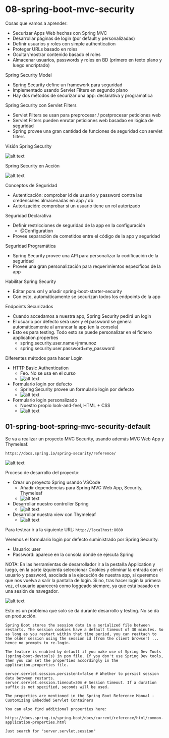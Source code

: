 # 08-spring-boot-mvc-security

Cosas que vamos a aprender:

- Securizar Apps Web hechas con Spring MVC
- Desarrollar páginas de login (por default y personalizadas)
- Definir usuarios y roles con simple authentication
- Proteger URLs basado en roles
- Ocultar/mostrar contenido basado el roles
- Almacenar usuarios, passwords y roles en BD (primero en texto plano y luego encriptado)

Spring Security Model

- Spring Security define un framework para seguridad
- Implementado usando Servlet Filters en segundo plano
- Hay dos métodos de securizar una app: declarativa y programática

Spring Security con Servlet Filters

- Servlet Filters se usan para preprocesar / postprocesar peticiones web
- Servlet Filters pueden enrutar peticiones web basadao en lógica de seguridad
- Spring provee una gran cantidad de funciones de seguridad con servlet filters

Visión Spring Security

![alt text](./images/SpringSecurityOverview.png)

Spring Security en Acción

![alt text](./images/SpringSecurityInAction.png)

Conceptos de Seguridad

- Autenticación: comprobar id de usuario y password contra las credenciales almacenadas en app / db
- Autorización: comprobar si un usuario tiene un rol autorizado

Seguridad Declarativa

- Definir restricciones de seguridad de la app en la configuración
  - @Configuration
- Provee separación de cometidos entre el código de la app y seguridad

Seguridad Programática

- Spring Security provee una API para personalizar la codificación de la seguridad
- Provee una gran personalización para requerimientos específicos de la app

Habilitar Spring Security

- Editar pom.xml y añadir spring-boot-starter-security
- Con esto, automáticamente se securizan todos los endpoints de la app

Endpoints Securizados

- Cuando accedamos a nuestra app, Spring Security pedirá un login
- El usuario por defecto será user y el password se genera automáticamente al arrancar la app (en la consola)
- Esto es para testing. Todo esto se puede personalizar en el fichero application.properties
  - spring.security.user.name=jmmunoz
  - spring.security.user.password=my_password

Diferentes métodos para hacer Login

- HTTP Basic Authentication
  - Feo. No se usa en el curso
  - ![alt text](./images/BasicAuthentication.png)
- Formulario login por defecto
  - Spring Security provee un formulario login por defecto
  - ![alt text](./images/DefaultLoginForm.png)
- Formulario login personalizado
  - Nuestro propio look-and-feel, HTML + CSS
  - ![alt text](./images/CustomLoginForm.png)

## 01-spring-boot-spring-mvc-security-default

Se va a realizar un proyecto MVC Security, usando además MVC Web App y Thymeleaf.

`https://docs.spring.io/spring-security/reference/`

![alt text](./images/OurExample.png)

Proceso de desarrollo del proyecto:

- Crear un proyecto Spring usando VSCode
  - Añadir dependencias para Spring MVC Web App, Security, Thymeleaf
  - ![alt text](./images/Dependencies.png)
- Desarrollar nuestro controller Spring
  - ![alt text](./images/DemoController.png)
- Desarrollar nuestra view con Thymeleaf
  - ![alt text](./images/ThymeleafView.png)

Para testear ir a la siguiente URL: `http://localhost:8080`

Veremos el formulario login por defecto suministrado por Spring Security.

- Usuario: user
- Password: aparece en la consola donde se ejecuta Spring

NOTA: En las herramientas de desarrollador ir a la pestaña Application y luego, en la parte izquierda seleccionar Cookies y eliminar la entrada con el usuario y password, asociada a la ejecución de nuestra app, si queremos que nos vuelva a salir la pantalla de login. Si no, tras hacer login la primera vez, el usuario aparecerá como loggeado siempre, ya que está basado en una sesión de navegador.

![alt text](./images/DeleteEntryCookie.png)

Esto es un problema que solo se da durante desarrollo y testing. No se da en producción.

```
Spring Boot stores the session data in a serialized file between restarts. The session cookies have a default timeout of 30 minutes. So as long as you restart within that time period, you can reattach to the older session using the session id (from the client browser) ... hence no prompts to re-login.

The feature is enabled by default if you make use of Spring Dev Tools (spring-boot-devtools) in pom file. If you don't use Spring Dev tools, then you can set the properties accordingly in the application.properties file.

server.servlet.session.persistent=false # Whether to persist session data between restarts.
server.servlet.session.timeout=30m # Session timeout. If a duration suffix is not specified, seconds will be used.

The properties are mentioned in the Spring Boot Reference Manual - Customizing Embedded Servlet Containers

You can also find additional properties here:

https://docs.spring.io/spring-boot/docs/current/reference/html/common-application-properties.html

Just search for "server.servlet.session"
```
